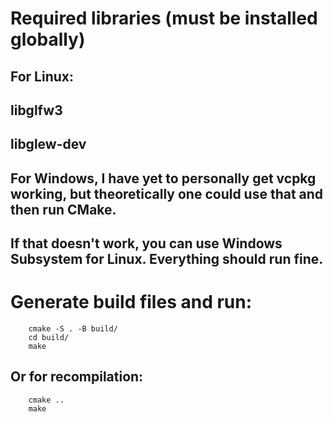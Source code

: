 # Required libraries (must be installed globally)

## For Linux:
## libglfw3
## libglew-dev

## For Windows, I have yet to personally get vcpkg working, but theoretically one could use that and then run CMake.
## If that doesn't work, you can use Windows Subsystem for Linux. Everything should run fine.

# Generate build files and run:

        cmake -S . -B build/
        cd build/
        make
## Or for recompilation:

        cmake ..
        make